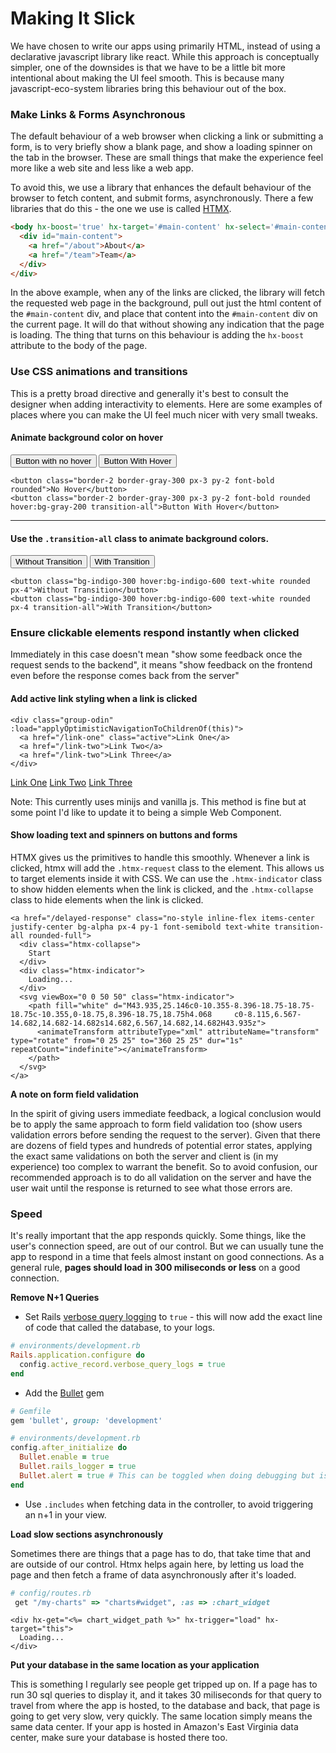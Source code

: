 # Making It Slick

We have chosen to write our apps using primarily HTML, instead of using a declarative javascript library like react.
While this approach is conceptually simpler, one of the downsides is that we have to be a little bit more intentional about making the UI feel smooth. This is because many javascript-eco-system libraries bring this behaviour out of the box.


### Make Links & Forms Asynchronous

The default behaviour of a web browser when clicking a link or submitting a form, is to very briefly show a blank page, and show a loading spinner on the tab in the browser. These are small things that make the experience feel more like a web site and less like a web app. 

To avoid this, we use a library that enhances the default behaviour of the browser to fetch content, and submit forms, asynchronously. There a few libraries that do this - the one we use is called [HTMX](https://htmx.org/).

```html
<body hx-boost='true' hx-target='#main-content' hx-select='#main-content'>
  <div id="main-content">
    <a href="/about">About</a>
    <a href="/team">Team</a>
  </div>
</div>
```

In the above example, when any of the links are clicked, the library will fetch the requested web page in the background, pull out just the html content of the `#main-content` div, and place that content into the `#main-content` div on the current page. It will do that without showing any indication that the page is loading. The thing that turns on this behaviour is adding the `hx-boost` attribute to the body of the page.

### Use CSS animations and transitions

This is a pretty broad directive and generally it's best to consult the designer when adding interactivity to elements. Here are some examples of places where you can make the UI feel much nicer with very small tweaks.

#### Animate background color on hover


<div class="flex gap-x-3 pb-5">
  <button class="border-2 border-gray-300 px-3 py-2 font-bold rounded">Button with no hover</button>
  <button class="border-2 border-gray-300 px-3 py-2 font-bold rounded hover:bg-gray-200 transition-all">Button With Hover</button>
</div>


```
<button class="border-2 border-gray-300 px-3 py-2 font-bold rounded">No Hover</button>
<button class="border-2 border-gray-300 px-3 py-2 font-bold rounded hover:bg-gray-200 transition-all">Button With Hover</button>
```


<hr class="my-3"/>

#### Use the `.transition-all` class to animate background colors.

<div class="flex gap-x-3 pb-5">
  <button class="bg-indigo-300 hover:bg-indigo-600 text-white rounded px-4">Without Transition</button>
  <button class="bg-indigo-300 hover:bg-indigo-600 text-white rounded px-4 transition-all duration-500">With Transition</button>
</div>

```
<button class="bg-indigo-300 hover:bg-indigo-600 text-white rounded px-4">Without Transition</button>
<button class="bg-indigo-300 hover:bg-indigo-600 text-white rounded px-4 transition-all">With Transition</button>
```

### Ensure clickable elements respond instantly when clicked

Immediately in this case doesn't mean "show some feedback once the request sends to the backend", it means "show feedback on the frontend even before the response comes back from the server"


#### Add active link styling when a link is clicked

```erb
<div class="group-odin" :load="applyOptimisticNavigationToChildrenOf(this)">
  <a href="/link-one" class="active">Link One</a>
  <a href="/link-two">Link Two</a>
  <a href="/link-two">Link Three</a>
</div>
```

<div class="group-odin space-x-2" :load="applyOptimisticNavigationToChildrenOf(this)">
  <a href="javascript:void(0)" class="active">Link One</a>
  <a href="javascript:void(0)">Link Two</a>
  <a href="javascript:void(0)">Link Three</a>
</div>

Note: This currently uses minijs and vanilla js. This method is fine but at some point I'd like to update it to being a simple Web Component.


#### Show loading text and spinners on buttons and forms

HTMX gives us the primitives to handle this smoothly. Whenever a link is clicked, htmx will add the `.htmx-request` class to the element. This allows us to target elements inside it with CSS. We can use the `.htmx-indicator` class to show hidden elements when the link is clicked, and the `.htmx-collapse` class to hide elements when the link is clicked.

```erb
<a href="/delayed-response" class="no-style inline-flex items-center justify-center bg-alpha px-4 py-1 font-semibold text-white transition-all rounded-full">
  <div class="htmx-collapse">
    Start
  </div>
  <div class="htmx-indicator">
    Loading...
  </div>
  <svg viewBox="0 0 50 50" class="htmx-indicator">
    <path fill="white" d="M43.935,25.146c0-10.355-8.396-18.75-18.75-18.75c-10.355,0-18.75,8.396-18.75,18.75h4.068     c0-8.115,6.567-14.682,14.682-14.682s14.682,6.567,14.682,14.682H43.935z">
      <animateTransform attributeType="xml" attributeName="transform" type="rotate" from="0 25 25" to="360 25 25" dur="1s" repeatCount="indefinite"></animateTransform>
    </path>
  </svg>
</a>
```


**A note on form field validation**

In the spirit of giving users immediate feedback, a logical conclusion would be to apply the same approach to form field validation too (show users validation errors before sending the request to the server). Given that there are dozens of field types and hundreds of potential error states, applying the exact same validations on both the server and client is (in my experience) too complex to warrant the benefit. So to avoid confusion, our recommended approach is to do all validation on the server and have the user wait until the response is returned to see what those errors are. 

### Speed

It's really important that the app responds quickly. Some things, like the user's connection speed, are out of our control. But we can usually tune the app to respond in a time that feels almost instant on good connections. As a general rule, **pages should load in 300 miliseconds or less** on a good connection.

**Remove N+1 Queries**

- Set Rails [verbose query logging](https://guides.rubyonrails.org/debugging_rails_applications.html#verbose-query-logs) to `true` - this will now add the exact line of code that called the database, to your logs.

``` ruby
# environments/development.rb
Rails.application.configure do
  config.active_record.verbose_query_logs = true
end
```

- Add the [Bullet](https://github.com/flyerhzm/bullet) gem 

```ruby
# Gemfile
gem 'bullet', group: 'development'
```

```ruby
# environments/development.rb
config.after_initialize do
  Bullet.enable = true
  Bullet.rails_logger = true
  Bullet.alert = true # This can be toggled when doing debugging but is probably best left turned off
end
```

- Use `.includes` when fetching data in the controller, to avoid triggering an n+1 in your view.


**Load slow sections asynchronously**

Sometimes there are things that a page has to do, that take time that and are outside of our control. Htmx helps again here, by letting us load the page and then fetch a frame of data asynchronously after it's loaded.

```ruby
# config/routes.rb
 get "/my-charts" => "charts#widget", :as => :chart_widget
```

```erb
<div hx-get="<%= chart_widget_path %>" hx-trigger="load" hx-target="this">
  Loading...
</div>
```


**Put your database in the same location as your application**

This is something I regularly see people get tripped up on. If a page has to run 30 sql queries to display it, and it takes 30 miliseconds for that query to travel from where the app is hosted, to the database and back, that page is going to get very slow, very quickly. The same location simply means the same data center. If your app is hosted in Amazon's East Virginia data center, make sure your database is hosted there too.
